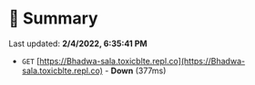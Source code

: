 # 📖 Summary
Last updated: **2/4/2022, 6:35:41 PM**

- `GET` [https://Bhadwa-sala.toxicblte.repl.co](https://Bhadwa-sala.toxicblte.repl.co) - **Down** (377ms)

